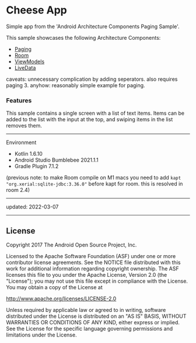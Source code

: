 Cheese App
==========

Simple app from the 'Android Architecture Components Paging Sample'.

This sample showcases the following Architecture Components:

* [Paging](https://developer.android.com/topic/libraries/architecture/paging.html)
* [Room](https://developer.android.com/topic/libraries/architecture/room.html)
* [ViewModels](https://developer.android.com/reference/android/arch/lifecycle/ViewModel.html)
* [LiveData](https://developer.android.com/reference/android/arch/lifecycle/LiveData.html)

caveats: unnecessary complication by adding seperators. also requires paging 3. anyhow: reasonably simple example for paging.

### Features

This sample contains a single screen with a list of text items. Items can be added to the list with the input at the top, and swiping items in the list removes them.

----

Environment

- Kotlin 1.6.10
- Android Studio Bumblebee 2021.1.1
- Gradle Plugin 7.1.2

(previous note: to make Room compile on M1 macs you need to add `kapt "org.xerial:sqlite-jdbc:3.36.0"` before kapt for room. this is resolved in room 2.4)

----

updated: 2022-03-07

----

License
-------

Copyright 2017 The Android Open Source Project, Inc.

Licensed to the Apache Software Foundation (ASF) under one or more contributor
license agreements.  See the NOTICE file distributed with this work for
additional information regarding copyright ownership.  The ASF licenses this
file to you under the Apache License, Version 2.0 (the "License"); you may not
use this file except in compliance with the License.  You may obtain a copy of
the License at

http://www.apache.org/licenses/LICENSE-2.0

Unless required by applicable law or agreed to in writing, software
distributed under the License is distributed on an "AS IS" BASIS, WITHOUT
WARRANTIES OR CONDITIONS OF ANY KIND, either express or implied.  See the
License for the specific language governing permissions and limitations under
the License.
